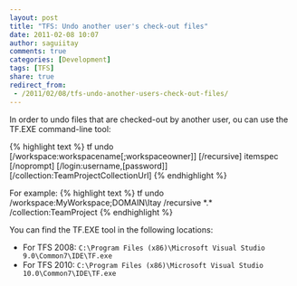 ```yaml
---
layout: post
title: "TFS: Undo another user's check-out files"
date: 2011-02-08 10:07
author: saguiitay
comments: true
categories: [Development]
tags: [TFS]
share: true
redirect_from:
 - /2011/02/08/tfs-undo-another-users-check-out-files/
---
```

In order to undo files that are checked-out by another user, ou can use the TF.EXE command-line tool:

{% highlight text %}
tf undo [/workspace:workspacename[;workspaceowner]] [/recursive] itemspec [/noprompt] [/login:username,[password]] [/collection:TeamProjectCollectionUrl]
{% endhighlight %}
 
For example:
{% highlight text %}
tf undo /workspace:MyWorkspace;DOMAIN\\Itay /recursive \*.\* /collection:TeamProject
{% endhighlight %}

You can find the TF.EXE tool in the following locations:
- For TFS 2008: `C:\Program Files (x86)\Microsoft Visual Studio 9.0\Common7\IDE\TF.exe`
- For TFS 2010: `C:\Program Files (x86)\Microsoft Visual Studio 10.0\Common7\IDE\TF.exe`



